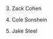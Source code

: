 3. Zack Cohen  
2. Cole Sonshein  




























































1. Jake Steel   
